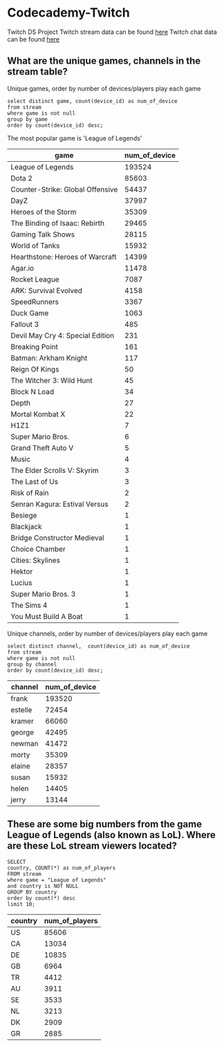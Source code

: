 # Codecademy-Twitch # 
Twitch DS Project
Twitch stream data can be found [here](https://raw.githubusercontent.com/Codecademy/datasets/master/twitch/stream.csv) 
Twitch chat data can be found [here](https://github.com/Codecademy/datasets/blob/master/twitch/chat.csv)  

## What are the unique games, channels in the stream table?
Unique games, order by number of devices/players play each game 

```
select distinct game, count(device_id) as num_of_device
from stream
where game is not null
group by game 
order by count(device_id) desc;   
``` 
The most popular game is 'League of Legends'

|game|num_of_device|
|-------|---------|
|League of Legends|193524|
|Dota 2|85603|
|Counter-Strike: Global Offensive|54437|
|DayZ|37997|
|Heroes of the Storm|35309|
|The Binding of Isaac: Rebirth|29465|
|Gaming Talk Shows|28115|
|World of Tanks|15932|
|Hearthstone: Heroes of Warcraft|14399|
|Agar.io|11478|
|Rocket League|7087|
|ARK: Survival Evolved|4158|
|SpeedRunners|3367|
|Duck Game|1063|
|Fallout 3|485|
|Devil May Cry 4: Special Edition|231|
|Breaking Point|161|
|Batman: Arkham Knight|117|
|Reign Of Kings|50|
|The Witcher 3: Wild Hunt|45|
|Block N Load|34|
|Depth|27|
|Mortal Kombat X|22|
|H1Z1|7|
|Super Mario Bros.|6|
|Grand Theft Auto V|5|
|Music|4|
|The Elder Scrolls V: Skyrim|3|
|The Last of Us|3|
|Risk of Rain|2|
|Senran Kagura: Estival Versus|2|
|Besiege|1|
|Blackjack|1|
|Bridge Constructor Medieval|1|
|Choice Chamber|1|
|Cities: Skylines|1|
|Hektor|1|
|Lucius|1|
|Super Mario Bros. 3|1|
|The Sims 4|1|
|You Must Build A Boat|1|


Unique channels, order by number of devices/players play each game 
```
select distinct channel,  count(device_id) as num_of_device
from stream
where game is not null
group by channel 
order by count(device_id) desc;  
```
|channel|num_of_device|
|-------|------|
|frank|193520|
|estelle|72454|
|kramer|66060|
|george|42495|
|newman|41472|
|morty|35309|
|elaine|28357|
|susan|15932|
|helen|14405|
|jerry|13144|



## These are some big numbers from the game League of Legends (also known as LoL). Where are these LoL stream viewers located?
```
SELECT
country, COUNT(*) as num_of_players
FROM stream
where game = "League of Legends" 
and country is NOT NULL
GROUP BY country
order by count(*) desc
limit 10;
```
|country| num_of_players|
|-------|------|
|US|85606|
|CA|13034|
|DE|10835|
|GB|6964|
|TR|4412|
|AU|3911|
|SE|3533|
|NL|3213|
|DK|2909|
|GR|2885|
